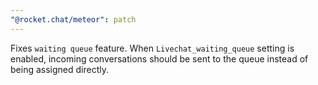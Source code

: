```yaml
---
"@rocket.chat/meteor": patch
---
```


Fixes `waiting queue` feature. When `Livechat_waiting_queue` setting is enabled, incoming conversations should be sent to the queue instead of being assigned directly.
